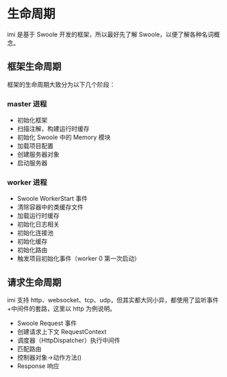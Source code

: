 # 生命周期

imi 是基于 Swoole 开发的框架，所以最好先了解 Swoole，以便了解各种名词概念。

## 框架生命周期

框架的生命周期大致分为以下几个阶段：

### master 进程

* 初始化框架
* 扫描注解，构建运行时缓存
* 初始化 Swoole 中的 Memory 模块
* 加载项目配置
* 创建服务器对象
* 启动服务器

### worker 进程

* Swoole WorkerStart 事件
* 清除容器中的类缓存文件
* 加载运行时缓存
* 初始化日志相关
* 初始化连接池
* 初始化缓存
* 初始化路由
* 触发项目初始化事件（worker 0 第一次启动）

## 请求生命周期

imi 支持 http、websocket、tcp、udp，但其实都大同小异，都使用了监听事件+中间件的套路，这里以 http 为例说明。

* Swoole Request 事件
* 创建请求上下文 RequestContext
* 调度器（HttpDispatcher）执行中间件
* 匹配路由
* 控制器对象->动作方法()
* Response 响应